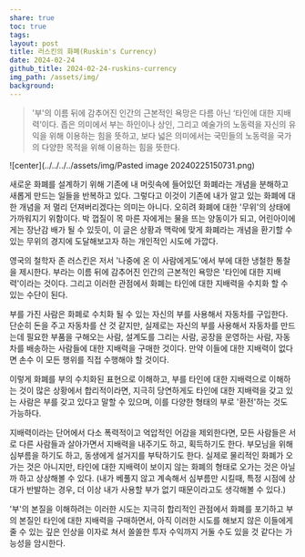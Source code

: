 ```yaml
---
share: true
toc: true
tags: 
layout: post
title: 러스킨의 화폐(Ruskin's Currency)
date: 2024-02-24
github_title: 2024-02-24-ruskins-currency
img_path: /assets/img/
background:
---
```

> '부'의 이름 뒤에 감추어진 인간의 근본적인 욕망은 다름 아닌 ‘타인에 대한 지배력’이다. 좁은 의미에서 부는 하인이나 상인, 그리고 예술가의 노동력을 자신의 유익을 위해 이용하는 힘을 뜻하고, 보다 넓은 의미에서는 국민들의 노동력을 국가의 다양한 목적을 위해 이용하는 힘을 뜻한다.

![center](../../../../assets/img/Pasted image 20240225150731.png)

새로운 화폐를 설계하기 위해 기존에 내 머릿속에 들어있던 화폐라는 개념을 분해하고 새롭게 만드는 일들을 반복하고 있다. 그렇다고 이것이 기존에 내가 알고 있는 화폐에 대한 개념을 저 멀리 던져버리겠다는 의미는 아니다. 오히려 화폐에 대한 '무위'의 상태에 가까워지기 위함이다. 박 껍질이 목 마른 자에게는 물을 뜨는 양동이가 되고, 어린아이에게는 장난감 배가 될 수 있듯이, 이 글은 상황과 맥락에 맞게 화폐라는 개념을 환기할 수 있는 무위의 경지에 도달해보고자 하는 개인적인 시도에 가깝다.

영국의 철학자 존 러스킨은 저서 '나중에 온 이 사람에게도'에서 부에 대한 냉철한 통찰을 제시한다. 부라는 이름 뒤에 감추어진 인간의 근본적인 욕망은 '타인에 대한 지배력'이라는 것이다. 그리고 이러한 관점에서 화폐는 타인에 대한 지배력을 수치화 할 수 있는 수단이 된다. 

부를 가진 사람은 화폐로 수치화 될 수 있는 자신의 부를 사용해서 자동차를 구입한다. 단순히 돈을 주고 자동차를 산 것 같지만, 실제로는 자신의 부를 사용해서 자동차를 만드는데 필요한 부품을 구해오는 사람, 설계도를 그리는 사람, 공장을 운영하는 사람, 자동차를 배송하는 사람들에 대한 지배력을 구매한 것이다. 만약 이들에 대한 지배력이 없다면 손수 이 모든 행위를 직접 수행해야 할 것이다.

이렇게 화폐를 부의 수치화된 표현으로 이해하고, 부를 타인에 대한 지배력으로 이해하는 것이 많은 상황에서 합리적이라면, 지극히 당연하게도 타인에 대한 지배력을 갖고 있는 사람은 부를 갖고 있다고 말할 수 있으며, 이를 다양한 형태의 부로 '환전'하는 것도 가능하다.

지배력이라는 단어에서 다소 폭력적이고 억압적인 어감을 제외한다면, 모든 사람들은 서로 다른 사람들과 살아가면서 지배력을 내주기도 하고, 획득하기도 한다. 부모님을 위해 심부름을 하기도 하고, 동생에게 설거지를 부탁하기도 한다. 실제로 물리적인 화폐가 오가는 것은 아니지만, 타인에 대한 지배력이 보이지 않는 화폐의 형태로 오가는 것은 아닐까 하고 상상해볼 수 있다. (내가 베풀지 않고 계속해서 심부름만 시킬때, 특정 시점에 상대가 반발하는 경우, 더 이상 내가 사용할 부가 없기 때문이라고도 생각해볼 수 있다.)

'부'의 본질을 이해하려는 이러한 시도는 지극히 합리적인 관점에서 화폐를 포기하고 부의 본질인 타인에 대한 지배력을 구매하면서, 아직 이러한 시도를 해보지 않은 이들에게 줄 수 있는 깊은 인상을 이자로 쳐서 쏠쏠한 투자 수익까지 거둘 수도 있을 것 같다는 가능성을 암시한다.



